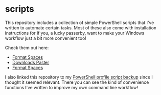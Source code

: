 # scripts

This repository includes a collection of simple PowerShell scripts that
I've written to automate certain tasks. Most of these also come with
installation instructions for if you, a lucky passerby, want to make
your Windows workflow just a bit more convenient too!

Check them out here:

- [Format Spaces](desktop-shortcut)
- [Downloads Paster](downloads-paster)
- [Format Spaces](format-spaces)


I also linked this repository to my
[PowerShell profile script backup](https://github.com/vinlin24/PS-profile)
since I thought it seemed relevant. There you can see the kind of
convenience functions I've written to improve my own command line
workflow!
